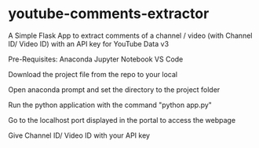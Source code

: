 # youtube-comments-extractor
A Simple Flask App to extract comments of a channel / video (with Channel ID/ Video ID) with an API key for YouTube Data v3

Pre-Requisites: Anaconda Jupyter Notebook VS Code

Download the project file from the repo to your local

Open anaconda prompt and set the directory to the project folder

Run the python application with the command "python app.py"

Go to the localhost port displayed in the portal to access the webpage

Give Channel ID/ Video ID with your API key
